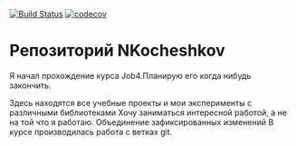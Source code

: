 [![Build Status](https://travis-ci.org/Nikoches/NKocheshkov.svg?branch=master)](https://travis-ci.org/Nikoches/NKocheshkov)
[![codecov](https://codecov.io/gh/Nikoches/NKocheshkov/branch/master/graph/badge.svg)](https://codecov.io/gh/Nikoches/NKocheshkov)
# Репозиторий NKocheshkov

Я начал прохождение курса Job4.Планирую его когда нибудь закончить.


Здесь находятся все учебные проекты и мои эксперименты с различными библиотеками
Хочу заниматься интересной работой, а не на той что я работаю.
Объединение зафиксированных изменений
В курсе производилась работа с ветках git.
